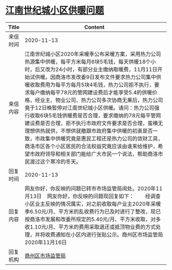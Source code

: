 # [江南世纪城小区供暖问题](http://www.shangluo.gov.cn/zmhd/ldxxxx.jsp?urltype=leadermail.LeaderMailContentUrl&wbtreeid=1112&leadermailid=6608)

| Title |                                                                                                                                                                                                  Content                                                                                                                                                                                                  |
|:-----:|-----------------------------------------------------------------------------------------------------------------------------------------------------------------------------------------------------------------------------------------------------------------------------------------------------------------------------------------------------------------------------------------------------------|
| 来信时间  | 2020-11-13                                                                                                                                                                                                                                                                                                                                                                                                |
| 来信内容  | 江南世纪城小区2020年采暖季公布采暖方案，采用热力公司热源集中供暖，每平方米每月6块5毛钱，每天供暖18个小时，后又改为24小时，有部分业主缴纳取暖费，11月11日开始试供暖。因商洛市发改委9日发布文件要求热力公司集中供暖收取费用为每平方每月5块4毛钱，热力公司拒不执行，要求每户缴纳每平78元的管网建设费后才能享受5.4的供暖价格，经业主、物业公司、热力公司多次协商无果后，热力公司竟于12日晚暂停对江南世纪城小区供暖。请问：热力公司强行收取6块5毛钱供暖费是否合理，要求缴纳的78元每平管网建设费是否合理，拒不执行市政府文件要求是否合理，蛮横无理想供热就供，不想供就撤跟市政府集中供暖的初衷是否一致，市政集中供暖究竟是惠民工程还是热力公司的敛财工具，商洛市区各个小区居民的合法权益究竟应该由谁来给维护，希望市政府领导和相关部门能给广大市民一个说法，帮助商洛市民渡过这个寒冷的冬天。 |
| 回复时间  | 2020-11-13                                                                                                                                                                                                                                                                                                                                                                                                |
| 回复内容  | 网友你好，你反映的问题已转市市场监管局阅处。2020年11月13日    网友你好，你反映的问题现回复如下：        经调查小区业主反映的情况属实，对之前收取每户业主2020年采暖季6.50元/月、平方米的乱收费行为已及时进行了整改，现已按商洛市发展和改委所规定的5.40元/月、平方米收取，对多收1.10元/月、平方米的费用采取退还或抵顶物业费的方式处理，并将收费通知在小区内进行张贴公示。商州区市场监管局2020年11月16日                                                                                                                                                                                |
| 回复机构  | [商州区市场监管局](../../category/agencies/商州区市场监管局.md)                                                                                                                                                                                                                                                                                                                                                           |